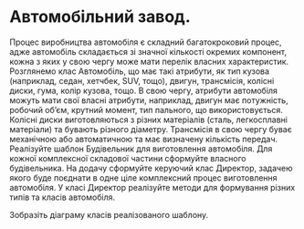 Автомобільний завод.
=======================

Процес виробництва автомобіля є складний багатокроковий процес, 
адже автомобіль складається зі значної кількості окремих компонент,
кожна з яких у свою чергу може мати перелік власних характеристик. 
Розглянемо клас Автомобіль, що має такі атрибути, як тип кузова 
(наприклад, седан, хетчбек, SUV, тощо), двигун, трансмісія, колісні диски, гума, колір кузова, тощо.
В свою чергу, атрибути автомобіля можуть мати свої власні атрибути, 
наприклад, двигун має потужність, робочий об’єм, крутний момент, 
тип пального, що використовується. Колісні диски виготовляються 
з різних матеріалів (сталь, легкосплавні матеріали) та бувають різного діаметру.
Трансмісія в свою чергу буває механічною або автоматичною та має визначену кількість передач.
Реалізуйте шаблон Будівельник для виготовлення автомобіля. 
Для кожної комплексної складової частини сформуйте власного будівельника.
На додачу сформуйте керуючий клас Директор, задачею якого буде поєднати 
в одне ціле комплексний процес виготовлення автомобіля. 
У класі Директор реалізуйте методи для формування різних типів та класів автомобіля. 

Зобразіть діаграму класів реалізованого шаблону.

